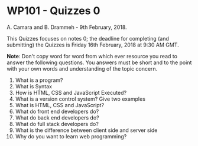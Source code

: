  # WP101 - Quizzes 0

A. Camara and B. Drammeh - 9th February, 2018.



This Quizzes focuses on notes 0; the deadline for completing (and submitting) the Quizzes is Friday 16th February, 2018 at 9:30 AM GMT. 

**Note**: Don't copy word for word from which ever resource you read to answer the following questions. You answers must be short and to the point with your own words and understanding of the topic concern.



1. What is a program?
2. What is Syntax
3. How is HTML, CSS and JavaScript Executed?
4. What is a version control system? Give two examples
5. What is HTML, CSS and JavaScript?
6. What do front end developers do?
7. What do back end developers do?
8. What do full stack developers do?
9. What is the difference between client side and server side
10. Why do you want to learn web programming?